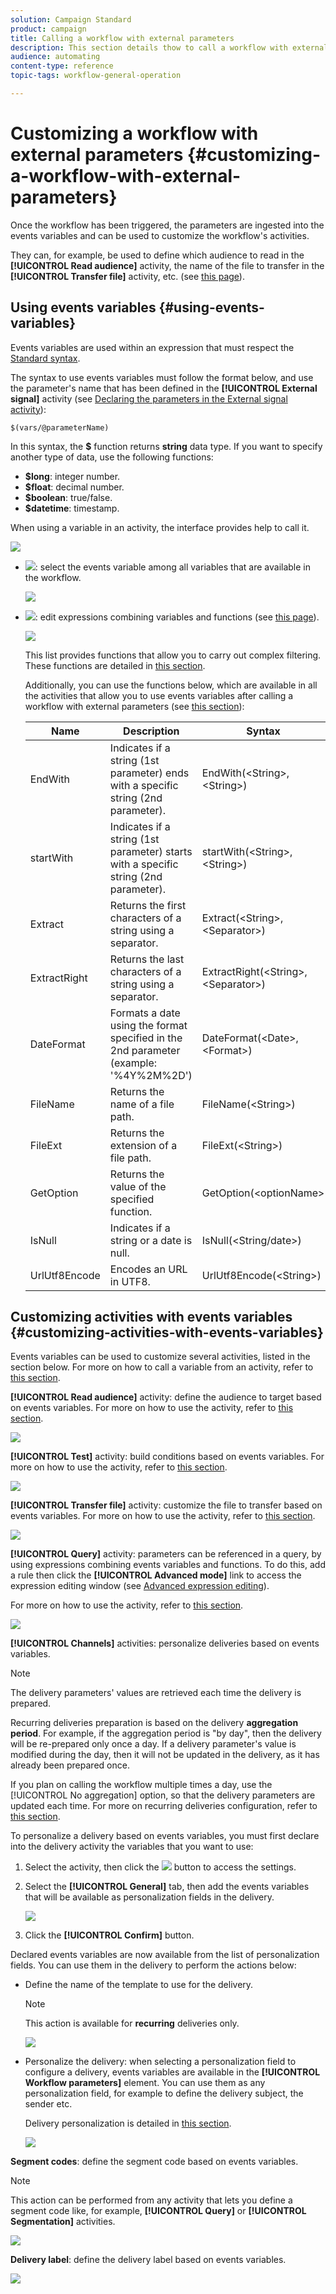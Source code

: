 ```yaml
---
solution: Campaign Standard
product: campaign
title: Calling a workflow with external parameters
description: This section details thow to call a workflow with external parameters.
audience: automating
content-type: reference
topic-tags: workflow-general-operation

---
```


# Customizing a workflow with external parameters {#customizing-a-workflow-with-external-parameters}

Once the workflow has been triggered, the parameters are ingested into the events variables and can be used to customize the workflow's activities.

They can, for example, be used to define which audience to read in the **[!UICONTROL Read audience]** activity, the name of the file to transfer in the **[!UICONTROL Transfer file]** activity, etc. (see [this page](../../automating/using/customizing-workflow-external-parameters.md)).

## Using events variables {#using-events-variables}

Events variables are used within an expression that must respect the [Standard syntax](../../automating/using/advanced-expression-editing.md#standard-syntax).

The syntax to use events variables must follow the format below, and use the parameter's name that has been defined in the **[!UICONTROL External signal]** activity (see [Declaring the parameters in the External signal activity](../../automating/using/declaring-parameters-external-signal.md)):

```
$(vars/@parameterName)
```

In this syntax, the **$** function returns **string** data type. If you want to specify another type of data, use the following functions:

* **$long**: integer number.
* **$float**: decimal number.
* **$boolean**: true/false.
* **$datetime**: timestamp.

When using a variable in an activity, the interface provides help to call it.

![](assets/extsignal_callparameter.png)

* ![](assets/extsignal_picker.png): select the events variable among all variables that are available in the workflow.

  ![](assets/wkf_test_activity_variables.png)

* ![](assets/extsignal_expression_editor.png): edit expressions combining variables and functions (see [this page](../../automating/using/advanced-expression-editing.md)).

  ![](assets/wkf_test_activity_variables_expression.png)

  This list provides functions that allow you to carry out complex filtering. These functions are detailed in [this section](../../automating/using/list-of-functions.md).
  
  Additionally, you can use the functions below, which are available in all the activities that allow you to use events variables after calling a workflow with external parameters (see [this section](../../automating/using/customizing-workflow-external-parameters.md#customizing-activities-with-events-variables)):

  Name | Description | Syntax
  ---------|----------|---------
  EndWith | Indicates if a string (1st parameter) ends with a specific string (2nd parameter). | EndWith(&lt;String&gt;,&lt;String&gt;)
  startWith | Indicates if a string (1st parameter) starts with a specific string (2nd parameter). | startWith(&lt;String&gt;,&lt;String>)
  Extract | Returns the first characters of a string using a separator. | Extract(&lt;String&gt;,&lt;Separator&gt;)
  ExtractRight | Returns the last characters of a string using a separator. | ExtractRight(&lt;String&gt;,&lt;Separator&gt;)
  DateFormat | Formats a date using the format specified in the 2nd parameter (example:  '%4Y%2M%2D') | DateFormat(&lt;Date&gt;,&lt;Format&gt;)
  FileName | Returns the name of a file path. | FileName(&lt;String&gt;)
  FileExt | Returns the extension of a file path. | FileExt(&lt;String&gt;)
  GetOption | Returns the value of the specified function. | GetOption(&lt;optionName&gt;
  IsNull | Indicates if a string or a date is null. | IsNull(&lt;String/date&gt;)
  UrlUtf8Encode | Encodes an URL in UTF8. | UrlUtf8Encode(&lt;String&gt;)

## Customizing activities with events variables {#customizing-activities-with-events-variables}

Events variables can be used to customize several activities, listed in the section below. For more on how to call a variable from an activity, refer to [this section](../../automating/using/customizing-workflow-external-parameters.md#using-events-variables).

**[!UICONTROL Read audience]** activity: define the audience to target based on events variables. For more on how to use the activity, refer to [this section](../../automating/using/read-audience.md).

![](assets/extsignal_activities_audience.png)

**[!UICONTROL Test]** activity: build conditions based on events variables. For more on how to use the activity, refer to [this section](../../automating/using/test.md).

![](assets/extsignal_activities_test.png)

**[!UICONTROL Transfer file]** activity: customize the file to transfer based on events variables. For more on how to use the activity, refer to [this section](../../automating/using/transfer-file.md).

![](assets/extsignal_activities_transfer.png)

**[!UICONTROL Query]** activity: parameters can be referenced in a query, by using expressions combining events variables and functions. To do this, add a rule then click the **[!UICONTROL Advanced mode]** link to access the expression editing window (see [Advanced expression editing](../../automating/using/advanced-expression-editing.md)).

For more on how to use the activity, refer to [this section](../../automating/using/query.md).

![](assets/extsignal_activities_query.png)

**[!UICONTROL Channels]** activities: personalize deliveries based on events variables.

  >[!NOTE]
  >
  >The delivery parameters' values are retrieved each time the delivery is prepared.
  >
  >Recurring deliveries preparation is based on the delivery **aggregation period**. For example, if the aggregation period is "by day", then the delivery will be re-prepared only once a day. If a delivery parameter's value is modified during the day, then it will not be updated in the delivery, as it has already been prepared once.
  >
  >If you plan on calling the workflow multiple times a day, use the [!UICONTROL No aggregation] option, so that the delivery parameters are updated each time. For more on recurring deliveries configuration, refer to [this section](/help/automating/using/email-delivery.md#configuration).

To personalize a delivery based on events variables, you must first declare into the delivery activity the variables that you want to use:

1. Select the activity, then click the ![](assets/dlv_activity_params-24px.png) button to access the settings.
1. Select the **[!UICONTROL General]** tab, then add the events variables that will be available as personalization fields in the delivery.

   ![](assets/extsignal_activities_delivery.png)

1. Click the **[!UICONTROL Confirm]** button.

Declared events variables are now available from the list of personalization fields. You can use them in the delivery to perform the actions below:

* Define the name of the template to use for the delivery.

  >[!NOTE]
  >
  >This action is available for **recurring** deliveries only.

  ![](assets/extsignal_activities_template.png)

* Personalize the delivery: when selecting a personalization field to configure a delivery, events variables are available in the **[!UICONTROL Workflow parameters]** element. You can use them as any personalization field, for example to define the delivery subject, the sender etc.

  Delivery personalization is detailed in [this section](../../designing/using/personalization.md).

  ![](assets/extsignal_activities_perso.png)

**Segment codes**: define the segment code based on events variables.

>[!NOTE]
>
>This action can be performed from any activity that lets you define a segment code like, for example, **[!UICONTROL Query]** or **[!UICONTROL Segmentation]** activities.

![](assets/extsignal_activities_segment.png)

**Delivery label**: define the delivery label based on events variables.

![](assets/extsignal_activities_label.png)
